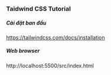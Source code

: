 ### Taidwind CSS Tutorial


##### Cài đặt ban đầu
https://tailwindcss.com/docs/installation

##### Web browser
http://localhost:5500/src/index.html